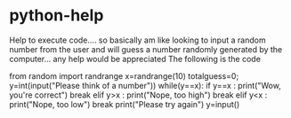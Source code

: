 # python-help
Help to execute code.... so basically am like looking to input a random number from the user and will guess a number randomly generated by the computer... any help would be appreciated
The following is the code





from random import randrange
x=randrange(10)
totalguess=0;
y=int(input("Please think of a number"))
while(y==x):
    if y==x :
        print("Wow, you're correct")
        break
    elif y>x :
        print("Nope, too high")
        break
    elif y<x :
        print("Nope, too low")
        break
   print("Please try again")
   y=input()
